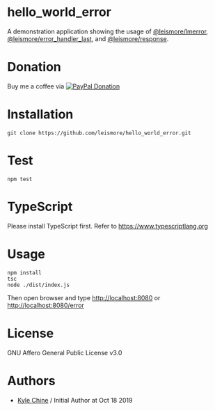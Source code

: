 # hello_world_error

A demonstration application showing the usage of [@leismore/lmerror](https://www.npmjs.com/package/@leismore/lmerror), [@leismore/error_handler_last](https://www.npmjs.com/package/@leismore/error_handler_last), and [@leismore/response](https://www.npmjs.com/package/@leismore/response).

# Donation

Buy me a coffee via [![PayPal Donation](https://www.paypalobjects.com/en_AU/i/btn/btn_donateCC_LG.gif)](https://www.paypal.com/cgi-bin/webscr?cmd=_donations&business=SPPJPYRY4D6WC&item_name=Give+people+an+option+to+support+my+open+source+software.&currency_code=AUD&source=url)

# Installation

`git clone https://github.com/leismore/hello_world_error.git`

# Test

`npm test`

# TypeScript

Please install TypeScript first. Refer to <https://www.typescriptlang.org>

# Usage

```
npm install
tsc
node ./dist/index.js
```

Then open browser and type <http://localhost:8080> or <http://localhost:8080/error>

# License

GNU Affero General Public License v3.0

# Authors

* [Kyle Chine](https://www.kylechine.name) / Initial Author at Oct 18 2019

